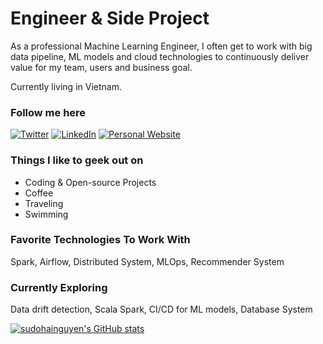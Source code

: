 # Engineer & Side Project 

As a professional Machine Learning Engineer, I often get to work with big data pipeline, ML models and cloud technologies to continuously deliver value for my team, users and business goal. 

Currently living in Vietnam.

### Follow me here
<a href="https://twitter.com/intent/follow?screen_name=sudohainguyen&tw_p=followbutton" target="_blank"><img alt="Twitter" src="https://img.shields.io/badge/twitter-%231DA1F2.svg?&style=for-the-badge&logo=twitter&logoColor=white" /></a>
<a href="https://www.linkedin.com/in/sudohainguyen" target="_blank"><img alt="LinkedIn" src="https://img.shields.io/badge/linkedin-%230077B5.svg?&style=for-the-badge&logo=linkedin&logoColor=white" /></a>
<a href="https://sudohainguyen.github.io/" target="_blank"><img alt="Personal Website" src="https://img.shields.io/badge/Personal%20Website-%2312100E.svg?&style=for-the-badge&logoColor=white" /></a>

### Things I like to geek out on
 - Coding & Open-source Projects
 - Coffee
 - Traveling
 - Swimming

### Favorite Technologies To Work With
Spark, Airflow, Distributed System, MLOps, Recommender System

### Currently Exploring
Data drift detection, Scala Spark, CI/CD for ML models, Database System

[![sudohainguyen's GitHub stats](https://github-readme-stats.vercel.app/api?username=sudohainguyen)](https://github.com/anuraghazra/github-readme-stats)
